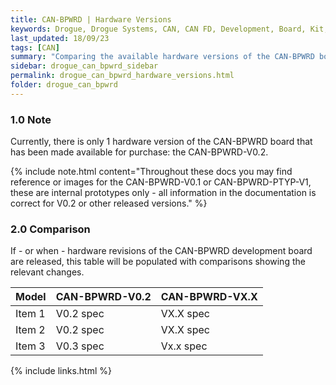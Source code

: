 ```yaml
---
title: CAN-BPWRD | Hardware Versions
keywords: Drogue, Drogue Systems, CAN, CAN FD, Development, Board, Kit, Devlopment Board, Dev Board
last_updated: 18/09/23
tags: [CAN]
summary: "Comparing the available hardware versions of the CAN-BPWRD board"
sidebar: drogue_can_bpwrd_sidebar
permalink: drogue_can_bpwrd_hardware_versions.html
folder: drogue_can_bpwrd
---
```


### 1.0 Note

Currently, there is only 1 hardware version of the CAN-BPWRD board that has been made available for purchase: the CAN-BPWRD-V0.2.

{% include note.html content="Throughout these docs you may find reference or images for the CAN-BPWRD-V0.1 or CAN-BPWRD-PTYP-V1, these are internal prototypes only - all information in the documentation is correct for V0.2 or other released versions." %}


### 2.0 Comparison

If - or when - hardware revisions of the CAN-BPWRD development board are released, this table will be populated with comparisons showing the relevant changes.

| Model | CAN-BPWRD-V0.2 | CAN-BPWRD-VX.X |
|-------|--------|---------|
| Item 1 | V0.2 spec | VX.X spec |
| Item 2 | V0.2 spec | VX.X spec |
| Item 3 | V0.3 spec | Vx.x spec |

{% include links.html %}
